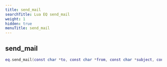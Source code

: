 ```yaml
---
title: send_mail
searchTitle: Lua EQ send_mail
weight: 1
hidden: true
menuTitle: send_mail
---
```

## send_mail
```lua
eq.send_mail(const char *to, const char *from, const char *subject, const char *message) -- void
```
